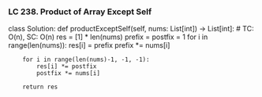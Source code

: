 ### LC 238. Product of Array Except Self
class Solution:
    def productExceptSelf(self, nums: List[int]) -> List[int]:
        # TC: O(n), SC: O(n)
        res = [1] * len(nums)
        prefix = postfix = 1
        for i in range(len(nums)):
            res[i] = prefix
            prefix *= nums[i]
        
        for i in range(len(nums)-1, -1, -1):
            res[i] *= postfix
            postfix *= nums[i]

        return res 
